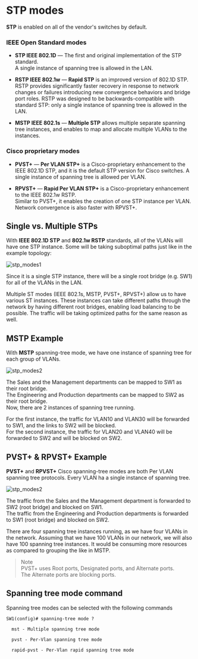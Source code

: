# STP modes

**STP** is enabled on all of the vendor's switches by default.<br>

### IEEE Open Standard modes

- **STP IEEE 802.1D** — The first and original implementation of the STP standard.<br>
  A single instance of spanning tree is allowed in the LAN.

- **RSTP IEEE 802.1w** — **Rapid STP** is an improved version of 802.1D STP.<br>
  RSTP provides significantly faster recovery in response to network changes or failures introducing new convergence behaviors and bridge port roles.
  RSTP was designed to be backwards-compatible with standard STP: only a single instance of spanning tree is allowed in the LAN.

- **MSTP IEEE 802.1s** — **Multiple STP** allows multiple separate spanning tree instances, and enables to map and allocate multiple VLANs to the instances.

### Cisco proprietary modes

- **PVST+** — **Per VLAN STP+** is a Cisco-proprietary enhancement to the IEEE 802.1D STP, and it is the default STP version for Cisco switches.
  A single instance of spanning tree is allowed per VLAN.

- **RPVST+** — **Rapid Per VLAN STP+** is a Cisco-proprietary enhancement to the IEEE 802.1w RSTP.<br>
  Similar to PVST+, it enables the creation of one STP instance per VLAN.
  Network convergence is also faster with RPVST+.

## Single vs. Multiple STPs

With **IEEE 802.1D STP** and **802.1w RSTP** standards, all of the VLANs will have one STP instance.
Some will be taking suboptimal paths just like in the example topology:

<img src="https://www.dropbox.com/s/2jldo96yzznb1wx/stp_modes1.png?dl=1" alt="stp_modes1" class="inline" />

Since it is a single STP instance, there will be a single root bridge (e.g. SW1) for all of the VLANs in the LAN.

Multiple ST modes (IEEE 802.1s, MSTP, PVST+, RPVST+) allow us to have various ST instances.
These instances can take different paths through the network by having different root bridges, enabling load balancing to be possible.
The traffic will be taking optimized paths for the same reason as well.

## MSTP Example

With **MSTP** spanning-tree mode, we have one instance of spanning tree for each group of VLANs.

<img src="https://www.dropbox.com/s/j33l6dz0t3yj3rc/stp_modes2.png?dl=1" alt="stp_modes2" class="inline" />

The Sales and the Management departments can be mapped to SW1 as their root bridge.<br>
The Engineering and Production departments can be mapped to SW2 as their root bridge.<br>
Now, there are 2 instances of spanning tree running.

For the first instance, the traffic for VLAN10 and VLAN30 will be forwarded to SW1, and the links to SW2 will be blocked.<br>
For the second instance, the traffic for VLAN20 and VLAN40 will be forwarded to SW2 and will be blocked on SW2.

## PVST+ & RPVST+ Example

**PVST+** and **RPVST+** Cisco spanning-tree modes are both Per VLAN spanning tree protocols.
Every VLAN ha a single instance of spanning tree.

<img src="https://www.dropbox.com/s/j33l6dz0t3yj3rc/stp_modes2.png?dl=1" alt="stp_modes2" class="inline" />

The traffic from the Sales and the Management department is forwarded to SW2 (root bridge) and blocked on SW1.<br>
The traffic from the Engineering and Production departments is forwarded to SW1 (root bridge) and blocked on SW2.

There are four spanning tree instances running, as we have four VLANs in the network.
Assuming that we have 100 VLANs in our network, we will also have 100 spanning tree instances.
It would be consuming more resources as compared to grouping the like in MSTP.

> Note<br>
> PVST+ uses Root ports, Designated ports, and Alternate ports.<br>
> The Alternate ports are blocking ports.

## Spanning tree mode command

Spanning tree modes can be selected with the following commands

```
SW1(config)# spanning-tree mode ?

  mst - Multiple spanning tree mode

  pvst - Per-Vlan spanning tree mode

  rapid-pvst - Per-Vlan rapid spanning tree mode
```

